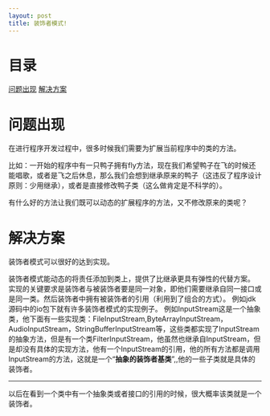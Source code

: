 ```yaml
---
layout: post
title: 装饰者模式!
---
```

# 目录
[问题出现](#问题出现)
[解决方案](#解决方案)

# 问题出现 
在进行程序开发过程中，很多时候我们需要为扩展当前程序中的类的方法。

比如：一开始的程序中有一只鸭子拥有fly方法，现在我们希望鸭子在飞的时候还能唱歌，或者是飞之后休息，那么我们会想到继承原来的鸭子（这违反了程序设计原则：少用继承），或者是直接修改鸭子类（这么做肯定是不科学的）。

有什么好的方法让我们既可以动态的扩展程序的方法，又不修改原来的类呢？

# 解决方案
 装饰者模式可以很好的达到实现。  

  装饰者模式能动态的将责任添加到类上，提供了比继承更具有弹性的代替方案。
实现的关键要求是装饰者与被装饰者要是同一对象，即他们需要继承自同一接口或是同一类。然后装饰者中拥有被装饰者的引用（利用到了组合的方式）。
例如jdk源码中的io包下就有许多装饰者模式的实现例子。
例如InputStream这是一个抽象类，他下面有一些实现类：FileInputStream,ByteArrayInputStream，AudioInputStream，StringBufferInputStream等，这些类都实现了InputStream的抽象方法，但是有一个类FilterInputStream，他虽然也继承自InputStream，但是却没有具体的实现方法，他有一个InputStream的引用，他的所有方法都是调用InputStream的方法，这就是一个“**抽象的装饰者基类**”,,他的一些子类就是具体的装饰者。

---

  以后在看到一个类中有一个抽象类或者接口的引用的时候，很大概率该类就是一个装饰者。
